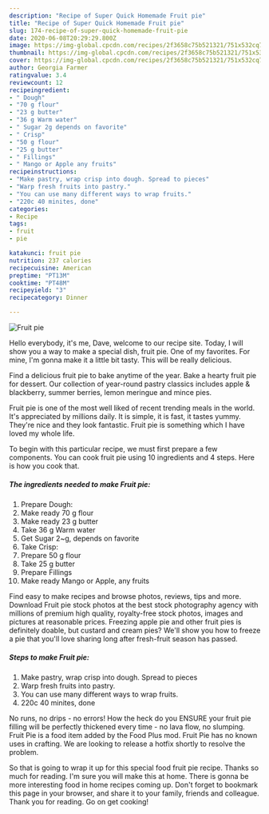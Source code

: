 ```yaml
---
description: "Recipe of Super Quick Homemade Fruit pie"
title: "Recipe of Super Quick Homemade Fruit pie"
slug: 174-recipe-of-super-quick-homemade-fruit-pie
date: 2020-06-08T20:29:29.800Z
image: https://img-global.cpcdn.com/recipes/2f3658c75b521321/751x532cq70/fruit-pie-recipe-main-photo.jpg
thumbnail: https://img-global.cpcdn.com/recipes/2f3658c75b521321/751x532cq70/fruit-pie-recipe-main-photo.jpg
cover: https://img-global.cpcdn.com/recipes/2f3658c75b521321/751x532cq70/fruit-pie-recipe-main-photo.jpg
author: Georgia Farmer
ratingvalue: 3.4
reviewcount: 12
recipeingredient:
- " Dough"
- "70 g flour"
- "23 g butter"
- "36 g Warm water"
- " Sugar 2g depends on favorite"
- " Crisp"
- "50 g flour"
- "25 g butter"
- " Fillings"
- " Mango or Apple any fruits"
recipeinstructions:
- "Make pastry, wrap crisp into dough. Spread to pieces"
- "Warp fresh fruits into pastry."
- "You can use many different ways to wrap fruits."
- "220c 40 minites, done"
categories:
- Recipe
tags:
- fruit
- pie

katakunci: fruit pie 
nutrition: 237 calories
recipecuisine: American
preptime: "PT13M"
cooktime: "PT48M"
recipeyield: "3"
recipecategory: Dinner

---
```



![Fruit pie](https://img-global.cpcdn.com/recipes/2f3658c75b521321/751x532cq70/fruit-pie-recipe-main-photo.jpg)

Hello everybody, it's me, Dave, welcome to our recipe site. Today, I will show you a way to make a special dish, fruit pie. One of my favorites. For mine, I'm gonna make it a little bit tasty. This will be really delicious.

Find a delicious fruit pie to bake anytime of the year. Bake a hearty fruit pie for dessert. Our collection of year-round pastry classics includes apple &amp; blackberry, summer berries, lemon meringue and mince pies.

Fruit pie is one of the most well liked of recent trending meals in the world. It's appreciated by millions daily. It is simple, it is fast, it tastes yummy. They're nice and they look fantastic. Fruit pie is something which I have loved my whole life.


To begin with this particular recipe, we must first prepare a few components. You can cook fruit pie using 10 ingredients and 4 steps. Here is how you cook that.

##### The ingredients needed to make Fruit pie:

1. Prepare  Dough:
1. Make ready 70 g flour
1. Make ready 23 g butter
1. Take 36 g Warm water
1. Get  Sugar 2~g, depends on favorite
1. Take  Crisp:
1. Prepare 50 g flour
1. Take 25 g butter
1. Prepare  Fillings
1. Make ready  Mango or Apple, any fruits


Find easy to make recipes and browse photos, reviews, tips and more. Download Fruit pie stock photos at the best stock photography agency with millions of premium high quality, royalty-free stock photos, images and pictures at reasonable prices. Freezing apple pie and other fruit pies is definitely doable, but custard and cream pies? We&#39;ll show you how to freeze a pie that you&#39;ll love sharing long after fresh-fruit season has passed. 

##### Steps to make Fruit pie:

1. Make pastry, wrap crisp into dough. Spread to pieces
1. Warp fresh fruits into pastry.
1. You can use many different ways to wrap fruits.
1. 220c 40 minites, done


No runs, no drips - no errors! How the heck do you ENSURE your fruit pie filling will be perfectly thickened every time - no lava flow, no slumping. Fruit Pie is a food item added by the Food Plus mod. Fruit Pie has no known uses in crafting. We are looking to release a hotfix shortly to resolve the problem. 

So that is going to wrap it up for this special food fruit pie recipe. Thanks so much for reading. I'm sure you will make this at home. There is gonna be more interesting food in home recipes coming up. Don't forget to bookmark this page in your browser, and share it to your family, friends and colleague. Thank you for reading. Go on get cooking!
